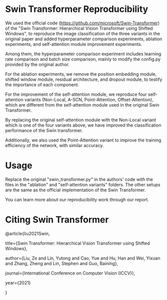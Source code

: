 # Swin Transformer Reproducibility

We used the official code (https://github.com/microsoft/Swin-Transformer) of the "Swin Transformer: Hierarchical Vision Transformer using Shifted Windows", to reproduce the image classification of the three variants in the original paper and added hyperparameter comparison experiments, ablation experiments, and self-attention module improvement experiments.

Among them, the hyperparameter comparison experiment includes learning rate comparison and batch size comparison, mainly to modify the config.py provided by the original author. 

For the ablation experiments, we remove the position embedding module, shifted window module, residual architecture, and dropout module, to testify the importance of each component.

For the improvement of the self-attention module, we reproduce four self-attention variants (Non-Local, A-SCN, Point-Attention, Offset-Attention), which are different from the self-attention module used in the original Swin Transformer.

By replacing the original self-attention module with the Non-Local variant which is one of the four variants above, we have improved the classification performance of the Swin transformer.

Additionally, we also used the Point-Attention variant to improve the training efficiency of the network, with similar accuracy.



# Usage

Replace the original "swin_transformer.py" in the authors' code with the files in the "ablation" and "self-attention variants" folders. The other setups are the same as the official implementation of the Swin Transformer.

You can learn more about our reproducibility work through our report.



# Citing Swin Transformer

@article{liu2021Swin,

  title={Swin Transformer: Hierarchical Vision Transformer using Shifted Windows},
  
  author={Liu, Ze and Lin, Yutong and Cao, Yue and Hu, Han and Wei, Yixuan and Zhang, Zheng and Lin, Stephen and Guo, Baining},
  
  journal={International Conference on Computer Vision (ICCV)},
  
  year={2021}
  
}
